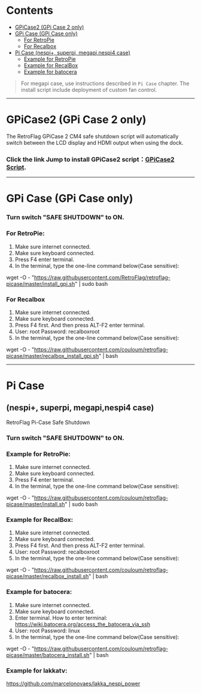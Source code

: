 # Contents
* [GPiCase2 (GPi Case 2 only)](#gpicase2-gpi-case-2-only)
* [GPi Case (GPi Case only)](#gpi-case-gpi-case-only)
    * [For RetroPie](#for-retropie)
    * [For Recalbox](#for-recalbox)
* [Pi Case (nespi+, superpi, megapi,nespi4 case)](#pi-case)
    * [Example for RetroPie](#example-for-retropie)
    * [Example for RecalBox](#example-for-recalbox)
    * [Example for batocera](#example-for-batocera)

> For megapi case, use instructions described in `Pi Case` chapter.
> The install script include deployment of custom fan control.

-------------------- 

# GPiCase2 (GPi Case 2 only)
The RetroFlag GPiCase 2 CM4 safe shutdown script will automatically switch between the LCD display and HDMI output when using the dock.

### Click the link Jump to install GPiCase2 script：[GPiCase2 Script](https://github.com/RetroFlag/GPiCase2-Script).

    
-------------------- 


# GPi Case (GPi Case only)
### Turn switch "SAFE SHUTDOWN" to ON.

### For RetroPie:

1. Make sure internet connected.
2. Make sure keyboard connected.
3. Press F4 enter terminal.
4. In the terminal, type the one-line command below(Case sensitive):

wget -O - "https://raw.githubusercontent.com/RetroFlag/retroflag-picase/master/install_gpi.sh" | sudo bash


### For Recalbox
1. Make sure internet connected.
2. Make sure keyboard connected.
3. Press F4 first. And then press ALT-F2 enter terminal.
4. User: root Password: recalboxroot
5. In the terminal, type the one-line command below(Case sensitive):

wget -O - "https://raw.githubusercontent.com/couloum/retroflag-picase/master/recalbox_install_gpi.sh" | bash

  
-------------------- 


# Pi Case 
## (nespi+, superpi, megapi,nespi4 case)
RetroFlag Pi-Case Safe Shutdown

### Turn switch "SAFE SHUTDOWN" to ON.


### Example for RetroPie:
1. Make sure internet connected.
2. Make sure keyboard connected.
3. Press F4 enter terminal.
4. In the terminal, type the one-line command below(Case sensitive):

wget -O - "https://raw.githubusercontent.com/couloum/retroflag-picase/master/install.sh" | sudo bash



### Example for RecalBox:
1. Make sure internet connected.
2. Make sure keyboard connected.
3. Press F4 first. And then press ALT-F2 enter terminal.
4. User: root Password: recalboxroot
5. In the terminal, type the one-line command below(Case sensitive):

wget -O - "https://raw.githubusercontent.com/couloum/retroflag-picase/master/recalbox_install.sh" | bash



### Example for batocera:
1. Make sure internet connected.
2. Make sure keyboard connected.
3. Enter terminal. How to enter terminal: https://wiki.batocera.org/access_the_batocera_via_ssh
4. User: root Password: linux
5. In the terminal, type the one-line command below(Case sensitive):

wget -O - "https://raw.githubusercontent.com/couloum/retroflag-picase/master/batocera_install.sh" | bash



### Example for lakkatv:
https://github.com/marcelonovaes/lakka_nespi_power
